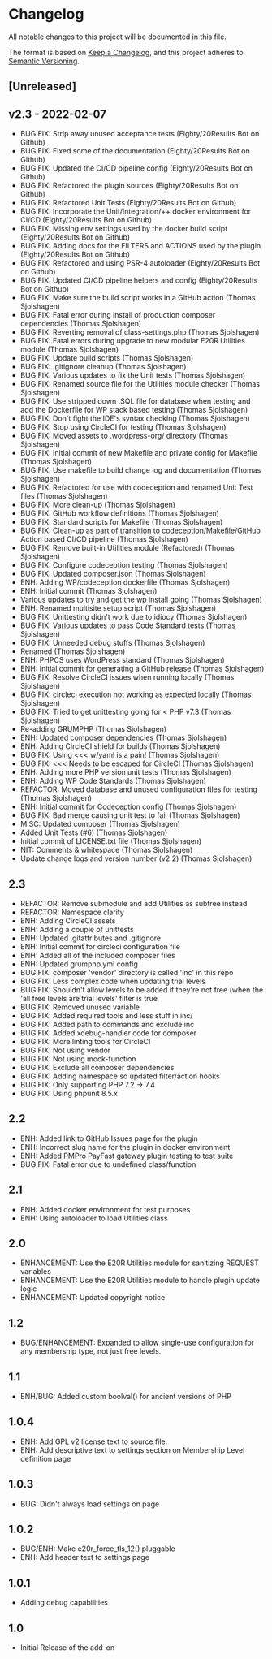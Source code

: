 # Changelog
All notable changes to this project will be documented in this file.

The format is based on [Keep a Changelog](https://keepachangelog.com/en/1.0.0/),
and this project adheres to [Semantic Versioning](https://semver.org/spec/v2.0.0.html).

## [Unreleased]

## v2.3 - 2022-02-07
- BUG FIX: Strip away unused acceptance tests (Eighty/20Results Bot on Github)
- BUG FIX: Fixed some of the documentation (Eighty/20Results Bot on Github)
- BUG FIX: Updated the CI/CD pipeline config (Eighty/20Results Bot on Github)
- BUG FIX: Refactored the plugin sources (Eighty/20Results Bot on Github)
- BUG FIX: Refactored Unit Tests (Eighty/20Results Bot on Github)
- BUG FIX: Incorporate the Unit/Integration/++ docker environment for CI/CD (Eighty/20Results Bot on Github)
- BUG FIX: Missing env settings used by the docker build script (Eighty/20Results Bot on Github)
- BUG FIX: Adding docs for the FILTERS and ACTIONS used by the plugin (Eighty/20Results Bot on Github)
- BUG FIX: Refactored and using PSR-4 autoloader (Eighty/20Results Bot on Github)
- BUG FIX: Updated CI/CD pipeline helpers and config (Eighty/20Results Bot on Github)
- BUG FIX: Make sure the build script works in a GitHub action (Thomas Sjolshagen)
- BUG FIX: Fatal error during install of production composer dependencies (Thomas Sjolshagen)
- BUG FIX: Reverting removal of class-settings.php (Thomas Sjolshagen)
- BUG FIX: Fatal errors during upgrade to new modular E20R Utilities module (Thomas Sjolshagen)
- BUG FIX: Update build scripts (Thomas Sjolshagen)
- BUG FIX: .gitignore cleanup (Thomas Sjolshagen)
- BUG FIX: Various updates to fix the Unit tests (Thomas Sjolshagen)
- BUG FIX: Renamed source file for the Utilities module checker (Thomas Sjolshagen)
- BUG FIX: Use stripped down .SQL file for database when testing and add the Dockerfile for WP stack based testing (Thomas Sjolshagen)
- BUG FIX: Don't fight the IDE's syntax checking (Thomas Sjolshagen)
- BUG FIX: Stop using CircleCI for testing (Thomas Sjolshagen)
- BUG FIX: Moved assets to .wordpress-org/ directory (Thomas Sjolshagen)
- BUG FIX: Initial commit of new Makefile and private config for Makefile (Thomas Sjolshagen)
- BUG FIX: Use makefile to build change log and documentation (Thomas Sjolshagen)
- BUG FIX: Refactored for use with codeception and renamed Unit Test files (Thomas Sjolshagen)
- BUG FIX: More clean-up (Thomas Sjolshagen)
- BUG FIX: GitHub workflow definitions (Thomas Sjolshagen)
- BUG FIX: Standard scripts for Makefile (Thomas Sjolshagen)
- BUG FIX: Clean-up as part of transition to codeception/Makefile/GitHub Action based CI/CD pipeline (Thomas Sjolshagen)
- BUG FIX: Remove built-in Utilities module (Refactored) (Thomas Sjolshagen)
- BUG FIX: Configure codeception testing (Thomas Sjolshagen)
- BUG FIX: Updated composer.json (Thomas Sjolshagen)
- ENH: Adding WP/codeception dockerfile (Thomas Sjolshagen)
- ENH: Initial commit (Thomas Sjolshagen)
- Various updates to try and get the wp install going (Thomas Sjolshagen)
- ENH: Renamed multisite setup script (Thomas Sjolshagen)
- BUG FIX: Unittesting didn't work due to idiocy (Thomas Sjolshagen)
- BUG FIX: Various updates to pass Code Standard tests (Thomas Sjolshagen)
- BUG FIX: Unneeded debug stuffs (Thomas Sjolshagen)
- Renamed (Thomas Sjolshagen)
- ENH: PHPCS uses WordPress standard (Thomas Sjolshagen)
- ENH: Initial commit for generating a GitHub release (Thomas Sjolshagen)
- BUG FIX: Resolve CircleCI issues when running locally (Thomas Sjolshagen)
- BUG FIX: circleci execution not working as expected locally (Thomas Sjolshagen)
- BUG FIX: Tried to get unittesting going for < PHP v7.3 (Thomas Sjolshagen)
- Re-adding GRUMPHP (Thomas Sjolshagen)
- ENH: Updated composer dependencies (Thomas Sjolshagen)
- ENH: Adding CircleCI shield for builds (Thomas Sjolshagen)
- BUG FIX: Using <<< w/yaml is a pain! (Thomas Sjolshagen)
- BUG FIX: <<< Needs to be escaped for CircleCI (Thomas Sjolshagen)
- ENH: Adding more PHP version unit tests (Thomas Sjolshagen)
- ENH: Adding WP Code Standards (Thomas Sjolshagen)
- REFACTOR: Moved database and unused configuration files for testing (Thomas Sjolshagen)
- ENH: Initial commit for Codeception config (Thomas Sjolshagen)
- BUG FIX: Bad merge causing unit test to fail (Thomas Sjolshagen)
- MISC: Updated composer (Thomas Sjolshagen)
- Added Unit Tests (#6) (Thomas Sjolshagen)
- Initial commit of LICENSE.txt file (Thomas Sjolshagen)
- NIT: Comments & whitespace (Thomas Sjolshagen)
- Update change logs and version number (v2.2) (Thomas Sjolshagen)

## 2.3 

* REFACTOR: Remove submodule and add Utilities as subtree instead
* REFACTOR: Namespace clarity
* ENH: Adding CircleCI assets
* ENH: Adding a couple of unittests
* ENH: Updated .gitattributes and .gitignore
* ENH: Initial commit for circleci configuration file
* ENH: Added all of the included composer files
* ENH: Updated grumphp.yml config
* BUG FIX: composer 'vendor' directory is called 'inc' in this repo
* BUG FIX: Less complex code when updating trial levels
* BUG FIX: Shouldn't allow levels to be added if they're not free (when the 'all free levels are trial levels' filter is true
* BUG FIX: Removed unused variable
* BUG FIX: Added required tools and less stuff in inc/
* BUG FIX: Added path to commands and exclude inc
* BUG FIX: Added xdebug-handler code for composer
* BUG FIX: More linting tools for CircleCI
* BUG FIX: Not using vendor
* BUG FIX: Not using mock-function
* BUG FIX: Exclude all composer dependencies
* BUG FIX: Adding namespace so updated filter/action hooks
* BUG FIX: Only supporting PHP 7.2 -> 7.4
* BUG FIX: Using phpunit 8.5.x

## 2.2 

* ENH: Added link to GitHub Issues page for the plugin
* ENH: Incorrect slug name for the plugin in docker environment
* ENH: Added PMPro PayFast gateway plugin testing to test suite
* BUG FIX: Fatal error due to undefined class/function

## 2.1 

* ENH: Added docker environment for test purposes
* ENH: Using autoloader to load Utilities class

## 2.0 

* ENHANCEMENT: Use the E20R Utilities module for sanitizing REQUEST variables
* ENHANCEMENT: Use the E20R Utilities module to handle plugin update logic
* ENHANCEMENT: Updated copyright notice

## 1.2 

* BUG/ENHANCEMENT: Expanded to allow single-use configuration for any membership type, not just free levels.

## 1.1 

* ENH/BUG: Added custom boolval() for ancient versions of PHP

## 1.0.4 

* ENH: Add GPL v2 license text to source file.
* ENH: Add descriptive text to settings section on Membership Level definition page

## 1.0.3 

* BUG: Didn't always load settings on page

## 1.0.2 

* BUG/ENH: Make e20r_force_tls_12() pluggable
* ENH: Add header text to settings page

## 1.0.1 

* Adding debug capabilities

## 1.0 

* Initial Release of the add-on
